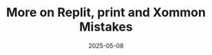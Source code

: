---
title: More on Replit, print and Xommon Mistakes
date: 2025-05-08
tags:
  - Notes 
  - IIT Madras
excludeSearch: false
weight: 3
---